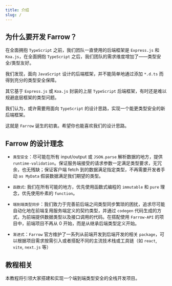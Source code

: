 ```yaml
---
title: 介绍
slug: /
---
```


## 为什么要开发 Farrow？

在全面拥抱 `TypeScript` 之前，我们团队一直使用的后端框架是 `Express.js` 和 `Koa.js`，在全面拥抱 `TypeScript` 之后，我们团队的需求维度增加了——类型安全/类型友好。

我们发现，面向 `JavaScript` 设计的后端框架，并不能简单地通过添加 `*.d.ts` 而得到充分的类型安全保障。

其它基于 `Express.js` 或 `Koa.js` 封装的上层 `TypeScript` 后端框架，有时还是难以规避底层框架的类型问题。

我们认为，或许需要用面向 `TypeScript` 的设计思路，实现一个能更类型安全的新后端框架。

这就是 `Farrow` 诞生的初衷。希望你也能喜欢我们的设计思路。

## Farrow 的设计理念

- `类型安全`：尽可能在所有 input/output 或 `JSON.parse` 解析数据的地方，提供 `runtime-validation`。保证服务端接受的请求参数一定满足类型要求，无冗余，也无残缺；保证客户端 fetch 到的数据满足指定类型，不再需要开发者手动 `as MyData` 假装数据满足我们期望的类型。

- `函数式`: 我们在所有可能的地方，优先使用函数式编程的 `immutable` 和 `pure` 理念，优先使用朴素的 `function`。

- `端到端类型同步`：我们致力于完善前后端之间类型同步繁琐的困扰，追求尽可能自动化地在前端复用服务端定义的契约类型，并通过 `codegen` 代码生成的方式，为前端提供数据类型以及接口调用的代码。在搭配使用 `Farrow-API` 的项目中，前端项目不再从 0 开始，而是从继承后端类型定义开始。

- `渐进式`：`Farrow` 官方维护了一系列从前端开发到后端开发的相关 `package`，可以根据项目需求按需引入或者搭配不同的主流技术栈或工具链（如 `react`, `vite`, `next.js` 等）

## 教程相关

本教程将引领大家搭建和实现一个端到端类型安全的全栈开发项目。
